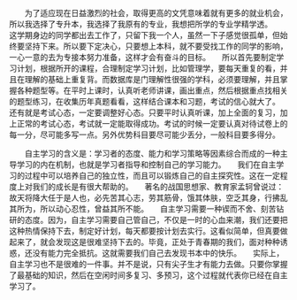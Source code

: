  　　为了适应现在日益激烈的社会，取得更高的文凭意味着就有更多的就业机会，所以我选择了专升本，我选择了我原有的专业，我想把所学的专业学精学透。　　这学期身边的同学都出去工作了，只留下我一个人，虽然一下子感觉很孤单，但始终要坚持下来。所以要下定决心，只要想上本科，就不要受找工作的同学的影响，一心一意的去为专接本努力准备，这样才会有奋斗的目标。　　所以首先要制定学习计划，根据所开的课程，合理制定学习计划，比如管理学，要每天重复的看，并且在理解的基础上重复背。而数据库是门理解性很强的学科，必须要理解，并且掌握各种题型等。在平时上课时，认真听老师讲课，画出重点，然后根据重点找相关的题型练习，在收集历年真题看看，这样结合课本和习题，考试的信心就大了。　　还有就是考试心态，一定要调整好心态。只要平时认真听课，加上全面的复习，加上正常的考试心态，考试就一定能取得成功。考试的时候一定要认真对待试卷上的每一分，尽可能多写一点。另外优势科目要尽可能少丢分，一般科目要多得分。


　　自主学习的含义是：学习者的态度、能力和学习策略等因素综合而成的一种主导学习的内在机制，也就是学习者指导和控制自己的学习能力。　　我们在自主学习的过程中可以培养自己的独立性，而且可以锻炼自己的自主探究性。这在一定程度上对我们的成长是有很大帮助的。　　著名的战国思想家、教育家孟轲曾说过：故天将降大任于是人也，必先苦其心志，劳其筋骨，饿其体肤，空乏其身，行拂乱其所为，所以动心忍性，曾益其所不能。　　自主学习需要一种锲而不舍、刻苦钻研的态度。因为，自主学习需要自己管自己，不仅是一时的心血来潮，我们还要把这种热情保持下去，制定好计划，每天都要按计划去实行。这看似简单，但真要做起来了，就会发现这是很难坚持下去的。毕竟，正处于青春期的我们，面对种种诱惑，还没有能力完全抵抗。这就需要我们自己去发现书本中的快乐。　　实际上，自主学习也不是很难的一件事。并不是说，只有尖子生才有能力去做。只要你掌握了最基础的知识，然后在空闲时间多复习、多预习，这个过程就代表你已经在自主学习了。